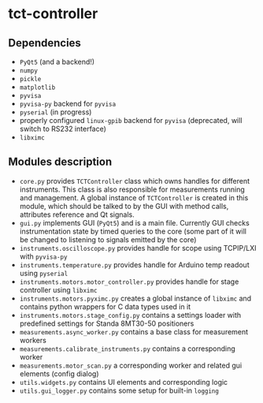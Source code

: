 # tct-controller

## Dependencies
- `PyQt5` (and a backend!)
- `numpy`
- `pickle`
- `matplotlib`
- `pyvisa`
- `pyvisa-py` backend for `pyvisa`
- `pyserial` (in progress)
- properly configured `linux-gpib` backend for `pyvisa` (deprecated, will switch to RS232 interface)
- `libximc`

## Modules description

- `core.py` provides `TCTController` class which owns handles for different instruments. This class is also responsible for measurements running and management. 
A global instance of `TCTController` is created in this module, which should be talked to by the GUI with method calls, attributes reference and Qt signals.
- `gui.py` implements GUI (`PyQt5`) and is a main file. Currently GUI checks instrumentation state by timed queries to the core (some part of it will be changed to listening to signals emitted by the core)
- `instruments.oscilloscope.py` provides handle for scope using TCPIP/LXI with `pyvisa-py`
- `instruments.temperature.py` provides handle for Arduino temp readout using `pyserial`
- `instruments.motors.motor_controller.py` provides handle for stage controller using `libximc`
- `instruments.motors.pyximc.py` creates a global instance of `libximc` and contains python wrappers for C data types used in it
- `instruments.motors.stage_config.py` contains a settings loader with predefined settings for Standa 8MT30-50 positioners
- `measurements.async_worker.py` contains a base class for measurement workers
- `measurements.calibrate_instruments.py` contains a corresponding worker
- `measurements.motor_scan.py` a corresponding worker and related gui elements (config dialog)
- `utils.widgets.py` contains UI elements and corresponding logic
- `utils.gui_logger.py` contains some setup for built-in `logging`